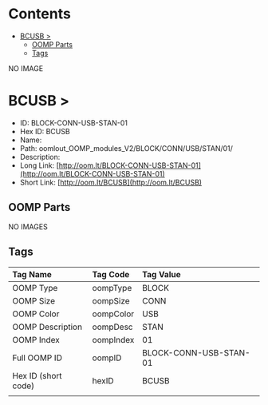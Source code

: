 



Contents
========

* [BCUSB > ](#bcusb--)
	* [OOMP Parts](#oomp-parts)
	* [Tags](#tags)
  
NO IMAGE  
# BCUSB > 

- ID: BLOCK-CONN-USB-STAN-01
- Hex ID: BCUSB
- Name: 
- Path: oomlout_OOMP_modules_V2/BLOCK/CONN/USB/STAN/01/
- Description: 
- Long Link: [http://oom.lt/BLOCK-CONN-USB-STAN-01](http://oom.lt/BLOCK-CONN-USB-STAN-01)
- Short Link: [http://oom.lt/BCUSB](http://oom.lt/BCUSB)

## OOMP Parts
  
NO IMAGES  
## Tags
  

|Tag Name|Tag Code|Tag Value|
| :--- | :--- | :--- |
|OOMP Type|oompType|BLOCK|
|OOMP Size|oompSize|CONN|
|OOMP Color|oompColor|USB|
|OOMP Description|oompDesc|STAN|
|OOMP Index|oompIndex|01|
|Full OOMP ID|oompID|BLOCK-CONN-USB-STAN-01|
|Hex ID (short code)|hexID|BCUSB|
||||
